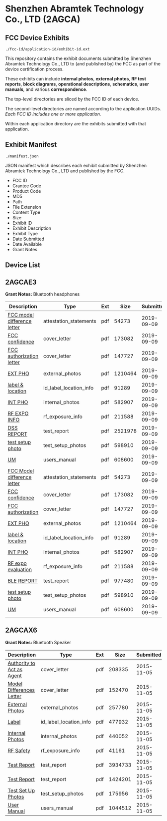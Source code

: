 # Shenzhen Abramtek Technology Co., LTD (2AGCA)
## FCC Device Exhibits

```
./fcc-id/application-id/exhibit-id.ext
```

This repository contains the exhibit documents submitted by Shenzhen Abramtek Technology Co., LTD to (and published by) the FCC as part of the device certification process.

These exhibits can include **internal photos**, **external photos**, **RF test reports**, **block diagrams**, **operational descriptions**, **schematics**, **user manuals**, and various **correspondence**.

The top-level directories are sliced by the FCC ID of each device.

The second-level directories are named according to the application UUIDs. *Each FCC ID includes one or more application.*

Within each application directory are the exhibits submitted with that application. 

## Exhibit Manifest

```
./manifest.json
```

JSON manifest which describes each exhibit submitted by Shenzhen Abramtek Technology Co., LTD and published by the FCC.

- FCC ID
- Grantee Code
- Product Code
- MD5
- Path
- File Extension
- Content Type
- Size
- Exhibit ID
- Exhibit Description
- Exhibit Type
- Date Submitted
- Date Available
- Grant Notes

## Device List
## 2AGCAE3
**Grant Notes:** Bluetooth headphones

| Description | Type | Ext | Size | Submitted | Available |
| ----------- | ---- | --- | ---- | --------- | --------- |
| [FCC model difference letter](2AGCAE3/6670f64e8bf3eb7c530fd0ae7891fdca/4435658.pdf) | attestation_statements | pdf | 54273 | 2019-09-09 | 2019-09-09 |
| [FCC confidence](2AGCAE3/6670f64e8bf3eb7c530fd0ae7891fdca/4435533.pdf) | cover_letter | pdf | 173082 | 2019-09-09 | 2019-09-09 |
| [FCC authorization letter](2AGCAE3/6670f64e8bf3eb7c530fd0ae7891fdca/4435534.pdf) | cover_letter | pdf | 147727 | 2019-09-09 | 2019-09-09 |
| [EXT PHO](2AGCAE3/6670f64e8bf3eb7c530fd0ae7891fdca/4435535.pdf) | external_photos | pdf | 1210464 | 2019-09-09 | 2019-09-09 |
| [label & location](2AGCAE3/6670f64e8bf3eb7c530fd0ae7891fdca/4435537.pdf) | id_label_location_info | pdf | 91289 | 2019-09-09 | 2019-09-09 |
| [INT PHO](2AGCAE3/6670f64e8bf3eb7c530fd0ae7891fdca/4435536.pdf) | internal_photos | pdf | 582907 | 2019-09-09 | 2019-09-09 |
| [RF EXPO INFO](2AGCAE3/6670f64e8bf3eb7c530fd0ae7891fdca/4435708.pdf) | rf_exposure_info | pdf | 211588 | 2019-09-09 | 2019-09-09 |
| [DSS REPORT](2AGCAE3/6670f64e8bf3eb7c530fd0ae7891fdca/4435741.pdf) | test_report | pdf | 2521978 | 2019-09-09 | 2019-09-09 |
| [test setup photo](2AGCAE3/6670f64e8bf3eb7c530fd0ae7891fdca/4435679.pdf) | test_setup_photos | pdf | 598910 | 2019-09-09 | 2019-09-09 |
| [UM](2AGCAE3/6670f64e8bf3eb7c530fd0ae7891fdca/4435693.pdf) | users_manual | pdf | 608600 | 2019-09-09 | 2019-09-09 |
| [FCC Model difference letter](2AGCAE3/10aa087de830657845803417ab7ae4a6/4435658.pdf) | attestation_statements | pdf | 54273 | 2019-09-09 | 2019-09-09 |
| [FCC confidence](2AGCAE3/10aa087de830657845803417ab7ae4a6/4435533.pdf) | cover_letter | pdf | 173082 | 2019-09-09 | 2019-09-09 |
| [FCC authorization](2AGCAE3/10aa087de830657845803417ab7ae4a6/4435534.pdf) | cover_letter | pdf | 147727 | 2019-09-09 | 2019-09-09 |
| [EXT PHO](2AGCAE3/10aa087de830657845803417ab7ae4a6/4435535.pdf) | external_photos | pdf | 1210464 | 2019-09-09 | 2019-09-09 |
| [label & location](2AGCAE3/10aa087de830657845803417ab7ae4a6/4435537.pdf) | id_label_location_info | pdf | 91289 | 2019-09-09 | 2019-09-09 |
| [INT PHO](2AGCAE3/10aa087de830657845803417ab7ae4a6/4435536.pdf) | internal_photos | pdf | 582907 | 2019-09-09 | 2019-09-09 |
| [RF expo evaluation](2AGCAE3/10aa087de830657845803417ab7ae4a6/4435708.pdf) | rf_exposure_info | pdf | 211588 | 2019-09-09 | 2019-09-09 |
| [BLE REPORT](2AGCAE3/10aa087de830657845803417ab7ae4a6/4435721.pdf) | test_report | pdf | 977480 | 2019-09-09 | 2019-09-09 |
| [test setup photo](2AGCAE3/10aa087de830657845803417ab7ae4a6/4435679.pdf) | test_setup_photos | pdf | 598910 | 2019-09-09 | 2019-09-09 |
| [UM](2AGCAE3/10aa087de830657845803417ab7ae4a6/4435693.pdf) | users_manual | pdf | 608600 | 2019-09-09 | 2019-09-09 |
## 2AGCAX6
**Grant Notes:** Bluetooth Speaker

| Description | Type | Ext | Size | Submitted | Available |
| ----------- | ---- | --- | ---- | --------- | --------- |
| [Authority to Act as Agent](2AGCAX6/b75594382136c5cbc0152cc8db750f0f/2804233.pdf) | cover_letter | pdf | 208335 | 2015-11-05 | 2015-11-06 |
| [Model Differences Letter](2AGCAX6/b75594382136c5cbc0152cc8db750f0f/2804234.pdf) | cover_letter | pdf | 152470 | 2015-11-05 | 2015-11-06 |
| [External Photos](2AGCAX6/b75594382136c5cbc0152cc8db750f0f/2804235.pdf) | external_photos | pdf | 257780 | 2015-11-05 | 2015-11-06 |
| [Label](2AGCAX6/b75594382136c5cbc0152cc8db750f0f/2804237.pdf) | id_label_location_info | pdf | 477932 | 2015-11-05 | 2015-11-06 |
| [Internal Photos](2AGCAX6/b75594382136c5cbc0152cc8db750f0f/2804236.pdf) | internal_photos | pdf | 440052 | 2015-11-05 | 2015-11-06 |
| [RF Safety](2AGCAX6/b75594382136c5cbc0152cc8db750f0f/2804243.pdf) | rf_exposure_info | pdf | 41161 | 2015-11-05 | 2015-11-06 |
| [Test Report](2AGCAX6/b75594382136c5cbc0152cc8db750f0f/2804241.pdf) | test_report | pdf | 3934733 | 2015-11-05 | 2015-11-06 |
| [Test Report](2AGCAX6/b75594382136c5cbc0152cc8db750f0f/2804242.pdf) | test_report | pdf | 1424201 | 2015-11-05 | 2015-11-06 |
| [Test Set Up Photos](2AGCAX6/b75594382136c5cbc0152cc8db750f0f/2804240.pdf) | test_setup_photos | pdf | 175956 | 2015-11-05 | 2015-11-06 |
| [User Manual](2AGCAX6/b75594382136c5cbc0152cc8db750f0f/2804244.pdf) | users_manual | pdf | 1044512 | 2015-11-05 | 2015-11-06 |
